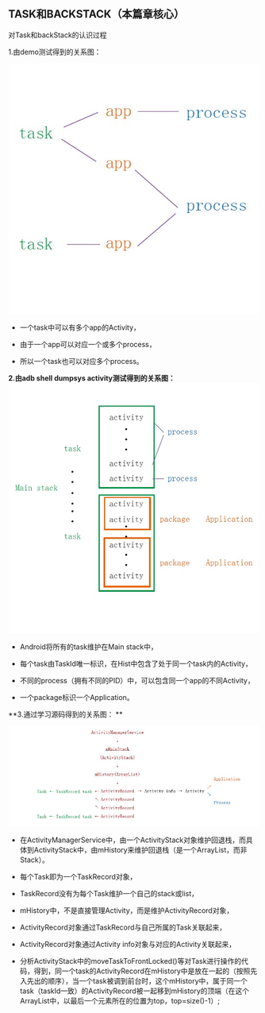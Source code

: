 
## TASK和BACKSTACK（本篇章核心）


 对Task和backStack的认识过程

1.由demo测试得到的关系图：

![task1](102340250645273.jpg) 

* 一个task中可以有多个app的Activity，

* 由于一个app可以对应一个或多个process，

* 所以一个task也可以对应多个process。



**2.由adb shell dumpsys activity测试得到的关系图：**
![task2](102342385965045.jpg)

* Android将所有的task维护在Main stack中，

* 每个task由TaskId唯一标识，在Hist中包含了处于同一个task内的Activity，

* 不同的process（拥有不同的PID）中，可以包含同一个app的不同Activity，

* 一个package标识一个Application。

 

**3.通过学习源码得到的关系图： **

![task3](102343302682893.jpg)

* 在ActivityManagerService中，由一个ActivityStack对象维护回退栈，而具体到ActivityStack中，由mHistory来维护回退栈（是一个ArrayList，而非Stack）。

* 每个Task即为一个TaskRecord对象，

* TaskRecord没有为每个Task维护一个自己的stack或list，

* mHistory中，不是直接管理Activity，而是维护ActivityRecord对象，

* ActivityRecord对象通过TaskRecord与自己所属的Task关联起来，

* ActivityRecord对象通过Activity info对象与对应的Activity关联起来，

* 分析ActivityStack中的moveTaskToFrontLocked()等对Task进行操作的代码，得到，同一个task的ActivityRecord在mHistory中是放在一起的（按照先入先出的顺序），当一个task被调到前台时，这个mHistory中，属于同一个task（taskId一致）的ActivityRecord被一起移到mHistory的顶端（在这个ArrayList中，以最后一个元素所在的位置为top，top=size()-1）;